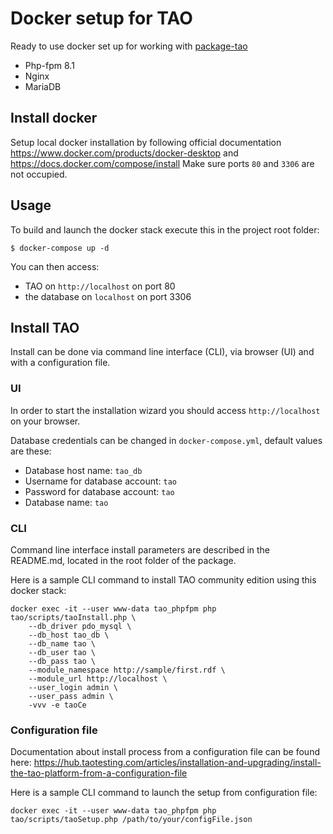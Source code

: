 # Docker setup for TAO


Ready to use docker set up for working with [package-tao](https://github.com/oat-sa/package-tao)
- Php-fpm 8.1
- Nginx
- MariaDB

## Install docker

Setup local docker installation by following official documentation https://www.docker.com/products/docker-desktop and https://docs.docker.com/compose/install
Make sure ports `80` and `3306` are not occupied.


## Usage


To build and launch the docker stack execute this in the project root folder:

```
$ docker-compose up -d
```

You can then access:
- TAO on `http://localhost` on port 80
- the database on `localhost` on port 3306


## Install TAO

Install can be done via command line interface (CLI), via browser (UI) and with a configuration file.


### UI

In order to start the installation wizard you should access `http://localhost` on your browser.

Database credentials can be changed in `docker-compose.yml`, default values are these:
 - Database host name: `tao_db`
 - Username for database account: `tao`
 - Password for database account: `tao`
 - Database name: `tao`


### CLI

Command line interface install parameters are described in the README.md, located in the root folder of the package.

Here is a sample CLI command to install TAO community edition using this docker stack:

```
docker exec -it --user www-data tao_phpfpm php tao/scripts/taoInstall.php \
    --db_driver pdo_mysql \
    --db_host tao_db \
    --db_name tao \
    --db_user tao \
    --db_pass tao \
    --module_namespace http://sample/first.rdf \
    --module_url http://localhost \
    --user_login admin \
    --user_pass admin \
    -vvv -e taoCe
```

### Configuration file

Documentation about install process from a configuration file can be found here: https://hub.taotesting.com/articles/installation-and-upgrading/install-the-tao-platform-from-a-configuration-file

Here is a sample CLI command to launch the setup from configuration file:

```
docker exec -it --user www-data tao_phpfpm php tao/scripts/taoSetup.php /path/to/your/configFile.json
```

